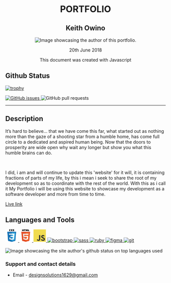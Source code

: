 <br>
<h1 align=center >PORTFOLIO</h1>

<h2 align=center>Keith Owino</h2>
<p align="center"> <img width="300" height="300" src="https://avatars.githubusercontent.com/u/85235878?v=4" alt="Image showcasing the author of this portfolio." /> </p>
<p align=center>20th June 2018</p>
<p align="center"> This document was created with Javascript </p> 

## Github Status

[![trophy](https://github-profile-trophy.vercel.app/?username=keithowino&row=2&column=3)](https://github.com/keithowino/github-profile-trophy)

[![GitHub issues](https://img.shields.io/github/issues/keithowino/portfolio)
](https://github.com/keithowino/portfolio/issues)
![GitHub pull requests](https://img.shields.io/github/issues-pr/keithowino/portfolio)

---

## Description
It’s hard to believe… that we have come this far, what started out as nothing more than the gaze of a shooting star from a humble home, has come full circle to a dedicated and aspired human being. Now that the doors to prosperity are wide open why wait any longer but show you what this humble brains can do.

<br>

I did, i am and will continue to update this 'website' for it will, it is containing fractions of parts of my life, by this i mean i seek to share the root of my development so as to coordinate with the rest of the world. With this as i call it My Portfolio i will be using this website to showcase my development as a software developer and more from time to time.

[Live link](https://keithowino.github.io/portfolio/)

## Languages and Tools

<p align="left"> 
    <a href="https://www.w3schools.com/css/" target="_blank" title="CSS" rel="noreferrer"> 
        <img src="https://raw.githubusercontent.com/devicons/devicon/master/icons/css3/css3-original-wordmark.svg" alt="CSS3" width="40" height="40"/> 
    </a> 
    <a href="https://www.w3.org/html/" target="_blank" title="HTML5" rel="noreferrer"> 
        <img src="https://raw.githubusercontent.com/devicons/devicon/master/icons/html5/html5-original-wordmark.svg" alt="HTML5" width="40" height="40"/> 
    </a> 
    <a href="https://developer.mozilla.org/en-US/docs/Web/JavaScript" target="_blank" title="Java-Script" rel="noreferrer"> 
        <img src="https://raw.githubusercontent.com/devicons/devicon/master/icons/javascript/javascript-original.svg" alt="Javascript" width="40" height="40"/> 
    </a>
    <a href="https://getbootstrap.com/" target="_blank" title="Bootstrap" rel="noreferrer"> 
        <img src="https://miro.medium.com/max/2000/1*9HanDsRU11ZMsgDGJwN96w.png" alt="bootstrap" width="40" height="40"/> 
    </a>
    <a href="https://sass-lang.com/" target="_blank" title="SASS" rel="noreferrer"> 
        <img src="https://sass-lang.com/assets/img/logos/logo.svg" alt="sass" width="40" height="40"/> 
    </a>
    <a href="https://www.ruby-lang.org/en/" target="_blank" title="Ruby" rel="noreferrer"> 
        <img src="https://upload.wikimedia.org/wikipedia/commons/7/73/Ruby_logo.svg" alt="ruby" width="40" height="40"/> 
    </a>
    <a href="https://www.figma.com/" target="_blank" rel="noreferrer" title="Figma"> 
        <img src="https://www.vectorlogo.zone/logos/figma/figma-icon.svg" alt="figma" width="40" height="40"/> 
    </a>
    <a href="https://git-scm.com/" target="_blank" rel="noreferrer" title="Git"> 
        <img src="https://www.vectorlogo.zone/logos/git-scm/git-scm-icon.svg" alt="git" width="40" height="40"/> 
    </a>
</p>

<p><img align="center" src="https://github-readme-stats.vercel.app/api/top-langs?username=keithowino&show_icons=true&locale=en&layout=compact" alt="Image showcasing the site author's github status on top languages used" /></p>

### Support and contact details

- Email - designsolutions1629@gmail.com 